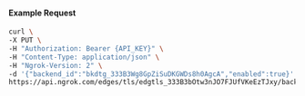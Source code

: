 <!-- Code generated for API Clients. DO NOT EDIT. -->

#### Example Request

```bash
curl \
-X PUT \
-H "Authorization: Bearer {API_KEY}" \
-H "Content-Type: application/json" \
-H "Ngrok-Version: 2" \
-d '{"backend_id":"bkdtg_333B3Wg8GpZiSuDKGWDs8h0AgcA","enabled":true}' \
https://api.ngrok.com/edges/tls/edgtls_333B3bOtw3nJO7FJUfVKeEzTJxy/backend
```
